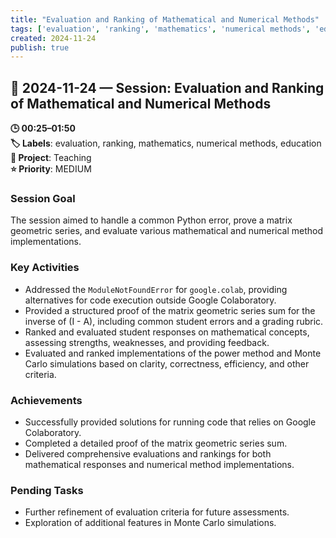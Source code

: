 ```yaml
---
title: "Evaluation and Ranking of Mathematical and Numerical Methods"
tags: ['evaluation', 'ranking', 'mathematics', 'numerical methods', 'education']
created: 2024-11-24
publish: true
---
```


## 📅 2024-11-24 — Session: Evaluation and Ranking of Mathematical and Numerical Methods

**🕒 00:25–01:50**  
**🏷️ Labels**: evaluation, ranking, mathematics, numerical methods, education  
**📂 Project**: Teaching  
**⭐ Priority**: MEDIUM  


### Session Goal
The session aimed to handle a common Python error, prove a matrix geometric series, and evaluate various mathematical and numerical method implementations.

### Key Activities
- Addressed the `ModuleNotFoundError` for `google.colab`, providing alternatives for code execution outside Google Colaboratory.
- Provided a structured proof of the matrix geometric series sum for the inverse of (I - A), including common student errors and a grading rubric.
- Ranked and evaluated student responses on mathematical concepts, assessing strengths, weaknesses, and providing feedback.
- Evaluated and ranked implementations of the power method and Monte Carlo simulations based on clarity, correctness, efficiency, and other criteria.

### Achievements
- Successfully provided solutions for running code that relies on Google Colaboratory.
- Completed a detailed proof of the matrix geometric series sum.
- Delivered comprehensive evaluations and rankings for both mathematical responses and numerical method implementations.

### Pending Tasks
- Further refinement of evaluation criteria for future assessments.
- Exploration of additional features in Monte Carlo simulations.
